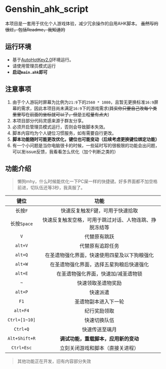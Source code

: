 # Genshin_ahk_script
本项目是一套用于优化个人游戏体验，减少冗余操作的自用AHK脚本。
~~虽然写的很烂，包括Readme，我知道的~~

## 运行环境
- 基于[AutoHotKey2.0](https://www.autohotkey.com/)环境运行。
- 请使用管理员模式运行
- **启动`main.ahk`即可**

## 注意事项
1. 由于个人游玩时屏幕为比例为`21:9`下的`2560 * 1080`，且暂无更换标准`16:9`屏幕的需求，因此本项目尚未满足`16:9`下的游戏需求(~~其实你只要自己改每个类里里写在前面的坐标就可以了，但是工程量有点大~~)
2. 本项目部分代码灵感来源于群友分享。
3. 必须开启管理员模式运行，否则会导致脚本失效。
4. 脚本内容均为个人键位习惯服务，如有需要自行更改。
5. **脚本功能随时可能更改优化，键位也可能变动（后续考虑更换键位绑定功能）**
6. 有一个小问题是当你电脑很卡的时候，一些延时写的很极限的功能会出问题，可以发issue反馈，我看看怎么优化（加个判断之类的）

## 功能介绍
> 懒狗mhy，什么时候能优化一下PC屎一样的快捷键。好多界面都不加空格前进，切队伍还等3秒，我真服了。

|     键位      |                          功能                          |
| :-----------: | :----------------------------------------------------: |
|    长按`F`    |            快速反复触发F键，可用于快速拾取             |
|  长按`Space`  | 快速反复触发空格，可用于跳过对话、人物连跳、挣脱冻结等 |
|      `V`      |                      代替原有跳跃                      |
|    `alt+V`    |                    代替原有追踪任务                    |
|    `alt+Q`    |      在圣遗物强化界面，快速使用四星及以下狗粮强化      |
|    `alt+W`    |        在圣遗物强化界面，选择五星狗粮后快速强化        |
|    `alt+E`    |          在圣遗物强化界面，快速加/减圣遗物锁           |
|      `~`      |                   快速领取圣遗物奖励                   |
|    `alt+P`    |                        快速派遣                        |
|     `F1`      |                  圣遗物副本进入下一轮                  |
|   `alt+F4`    |                      纪行奖励领取                      |
| `Ctrl+[1~10]` |                      快速切换队伍                      |
|   `Ctrl+Q`    |                     快速传送至璃月                     |
| `Alt+Shift+R` |          **调试功能，重载脚本，应用新的变动**          |
|  `Ctrl+Esc`   |            立刻关闭游戏和脚本（直接关进程）            |

> 其他功能正在开发，旧有内容部分失效
